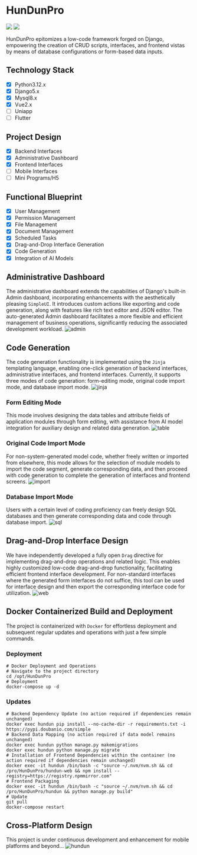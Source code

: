 # HunDunPro

[![](https://img.shields.io/badge/HunDunPro-V2.0.0-gray.svg?longCache=true&colorB=green)](https://pro.hundun.ink/doc) [![](https://img.shields.io/badge/README-ZH-gray.svg?longCache=true&colorB=orange)](./README.md) 

HunDunPro epitomizes a low-code framework forged on Django, empowering the creation of CRUD scripts, interfaces, and frontend vistas by means of database configurations or form-based data inputs.

## Technology Stack
- [x] Python3.12.x
- [x] Django5.x
- [x] Mysql8.x
- [x] Vue2.x
- [ ] Uniapp
- [ ] Flutter

## Project Design
- [x] Backend Interfaces
- [x] Administrative Dashboard
- [x] Frontend Interfaces
- [ ] Mobile Interfaces
- [ ] Mini Programs/H5

## Functional Blueprint
- [x] User Management
- [x] Permission Management
- [x] File Management
- [x] Document Management
- [x] Scheduled Tasks
- [x] Drag-and-Drop Interface Generation
- [x] Code Generation
- [x] Integration of AI Models

## Administrative Dashboard
The administrative dashboard extends the capabilities of Django's built-in Admin dashboard, incorporating enhancements with the aesthetically pleasing `SimpleUI`. It introduces custom actions like exporting and code generation, along with features like rich text editor and JSON editor.
The auto-generated Admin dashboard facilitates a more flexible and efficient management of business operations, significantly reducing the associated development workload.
![admin](https://github.com/user-attachments/assets/61d45d7f-16fc-4d09-90de-18b01f1ae840)

## Code Generation
The code generation functionality is implemented using the `Jinja` templating language, enabling one-click generation of backend interfaces, administrative interfaces, and frontend interfaces. Currently, it supports three modes of code generation: form-editing mode, original code import mode, and database import mode.
![jinja](https://github.com/user-attachments/assets/fcf28f09-758c-4be8-90fb-cc134c3b422c)
### Form Editing Mode
This mode involves designing the data tables and attribute fields of application modules through form editing, with assistance from AI model integration for auxiliary design and related data generation.
![table](https://github.com/user-attachments/assets/37626e85-7844-4f98-99b7-6b11a19d401a)
### Original Code Import Mode
For non-system-generated model code, whether freely written or imported from elsewhere, this mode allows for the selection of module models to import the code segment, generate corresponding data, and then proceed with code generation to complete the generation of interfaces and frontend screens.
![import](https://github.com/user-attachments/assets/89e2c7e0-e029-4d41-b8a9-2c07526e98e6)
### Database Import Mode
Users with a certain level of coding proficiency can freely design SQL databases and then generate corresponding data and code through database import.
![sql](https://github.com/user-attachments/assets/2a9f96bb-39f0-4eaa-8e78-f7d8b1efd5f6)

## Drag-and-Drop Interface Design
We have independently developed a fully open `Drag` directive for implementing drag-and-drop operations and related logic. This enables highly customized low-code drag-and-drop functionality, facilitating efficient frontend interface development.
For non-standard interfaces where the generated form interfaces do not suffice, this tool can be used for interface design and then export the corresponding interface code for utilization.
![web](https://github.com/user-attachments/assets/063b31bf-8608-4c05-a94b-e24d00e01acb)

## Docker Containerized Build and Deployment
The project is containerized with `Docker` for effortless deployment and subsequent regular updates and operations with just a few simple commands.
### Deployment
```
# Docker Deployment and Operations
# Navigate to the project directory
cd /opt/HunDunPro
# Deployment
docker-compose up -d
```
### Updates
```
# Backend Dependency Update (no action required if dependencies remain unchanged)
docker exec hundun pip install --no-cache-dir -r requirements.txt -i https://pypi.doubanio.com/simple
# Backend Data Mapping (no action required if data model remains unchanged)
docker exec hundun python manage.py makemigrations
docker exec hundun python manage.py migrate
# Installation of Frontend Dependencies within the container (no action required if dependencies remain unchanged)
docker exec -it hundun /bin/bash -c "source ~/.nvm/nvm.sh && cd /pro/HunDunPro/hundun-web && npm install --registry=https://registry.npmmirror.com"
# Frontend Packaging
docker exec -it hundun /bin/bash -c "source ~/.nvm/nvm.sh && cd /pro/HunDunPro/hundun && python manage.py build"
# Update
git pull
docker-compose restart
```

## Cross-Platform Design
This project is under continuous development and enhancement for mobile platforms and beyond...
![hundun](https://github.com/user-attachments/assets/2971eb86-e33e-4d4a-94ae-3dc7bc73a55a)

